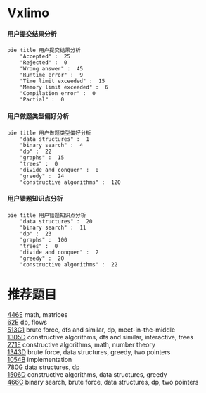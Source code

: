 # Vxlimo

<!-- tabs:start -->



#### **用户提交结果分析**

```mermaid
pie title 用户提交结果分析
    "Accepted" :  25
    "Rejected" :  0
    "Wrong answer" :  45
    "Runtime error" :  9
    "Time limit exceeded" :  15
    "Memory limit exceeded" :  6
    "Compilation error" :  0
    "Partial" :  0
```

#### **用户做题类型偏好分析**

```mermaid
pie title 用户做题类型偏好分析
    "data structures" :  1
    "binary search" :  4
    "dp" :  22
    "graphs" :  15
    "trees" :  0
    "divide and conquer" :  0
    "greedy" :  24
    "constructive algorithms" :  120
```
#### **用户错题知识点分析**

```mermaid
pie title 用户错题知识点分析
    "data structures" :  20
    "binary search" :  11
    "dp" :  23
    "graphs" :  100
    "trees" :  0
    "divide and conquer" :  2
    "greedy" :  20
    "constructive algorithms" :  22
```



<!-- tabs:end -->
# 推荐题目
[446E](https://codeforces.com/contest/446/problem/E)		math,
                        matrices		  
[62E](https://codeforces.com/contest/62/problem/E)		dp,
                        flows		  
[513G1](https://codeforces.com/contest/513G/problem/1)		brute force,
                        dfs and similar,
                        dp,
                        meet-in-the-middle		  
[1305D](https://codeforces.com/contest/1305/problem/D)		constructive algorithms,
                        dfs and similar,
                        interactive,
                        trees		  
[271E](https://codeforces.com/contest/271/problem/E)		constructive algorithms,
                        math,
                        number theory		  
[1343D](https://codeforces.com/contest/1343/problem/D)		brute force,
                        data structures,
                        greedy,
                        two pointers		  
[1054B](https://codeforces.com/contest/1054/problem/B)		implementation		  
[780G](https://codeforces.com/contest/780/problem/G)		data structures,
                        dp		  
[1506D](https://codeforces.com/contest/1506/problem/D)		constructive algorithms,
                        data structures,
                        greedy		  
[466C](https://codeforces.com/contest/466/problem/C)		binary search,
                        brute force,
                        data structures,
                        dp,
                        two pointers		  
